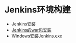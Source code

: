# Jenkins环境构建

* [Jenkins安装](jenkinsan-zhuang.md) 
* [Jenkins的war包安装](jenkinsan-zhuang.md) 
* [Windows安装Jenkins.exe](windowsan-zhuang-jenkins-exe.md)

